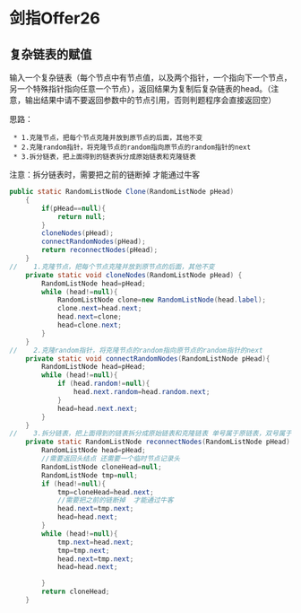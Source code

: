 # 剑指Offer26
## 复杂链表的赋值
输入一个复杂链表（每个节点中有节点值，以及两个指针，一个指向下一个节点，另一个特殊指针指向任意一个节点），返回结果为复制后复杂链表的head。（注意，输出结果中请不要返回参数中的节点引用，否则判题程序会直接返回空）

思路：

     * 1.克隆节点，把每个节点克隆并放到原节点的后面，其他不变
     * 2.克隆random指针，将克隆节点的random指向原节点的random指针的next
     * 3.拆分链表，把上面得到的链表拆分成原始链表和克隆链表

注意：拆分链表时，需要把之前的链断掉  才能通过牛客

```java
public static RandomListNode Clone(RandomListNode pHead)
    {
        if(pHead==null){
            return null;
        }
        cloneNodes(pHead);
        connectRandomNodes(pHead);
        return reconnectNodes(pHead);
    }
//    1.克隆节点，把每个节点克隆并放到原节点的后面，其他不变
    private static void cloneNodes(RandomListNode pHead) {
        RandomListNode head=pHead;
        while (head!=null){
            RandomListNode clone=new RandomListNode(head.label);
            clone.next=head.next;
            head.next=clone;
            head=clone.next;
        }
    }
//    2.克隆random指针，将克隆节点的random指向原节点的random指针的next
    private static void connectRandomNodes(RandomListNode pHead){
        RandomListNode head=pHead;
        while (head!=null){
            if (head.random!=null){
                head.next.random=head.random.next;
            }
            head=head.next.next;
        }
    }
//    3.拆分链表，把上面得到的链表拆分成原始链表和克隆链表 单号属于原链表，双号属于克隆链表
    private static RandomListNode reconnectNodes(RandomListNode pHead) {
        RandomListNode head=pHead;
        //需要返回头结点 还需要一个临时节点记录头
        RandomListNode cloneHead=null;
        RandomListNode tmp=null;
        if (head!=null){
            tmp=cloneHead=head.next;
            //需要把之前的链断掉  才能通过牛客
            head.next=tmp.next;
            head=head.next;
        }
        while (head!=null){
            tmp.next=head.next;
            tmp=tmp.next;
            head.next=tmp.next;
            head=head.next;

        }
        return cloneHead;
    }
```
